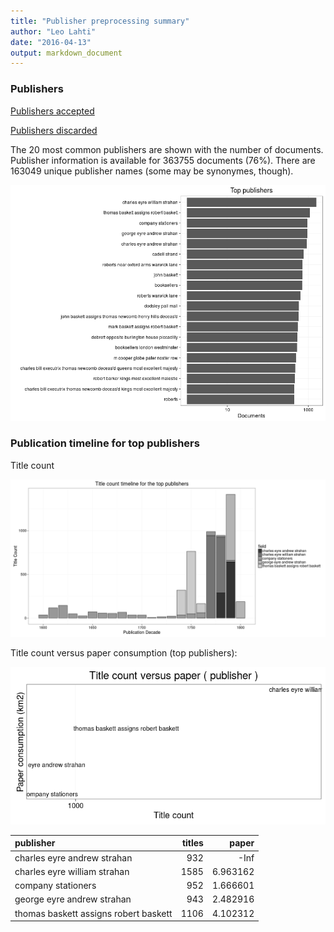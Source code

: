 ```yaml
---
title: "Publisher preprocessing summary"
author: "Leo Lahti"
date: "2016-04-13"
output: markdown_document
---
```



### Publishers

[Publishers accepted](output.tables/publisher_accepted.csv)

[Publishers discarded](output.tables/publisher_discarded.csv)



The 20 most common publishers are shown with the number of documents. Publisher information is available for 363755 documents (76%). There are 163049 unique publisher names (some may be synonymes, though).


![plot of chunk summarypublisher2](figure/summarypublisher2-1.png)

### Publication timeline for top publishers

Title count

![plot of chunk summaryTop10pubtimeline](figure/summaryTop10pubtimeline-1.png)



Title count versus paper consumption (top publishers):

![plot of chunk publishertitlespapers](figure/publishertitlespapers-1.png)

|publisher                             | titles|    paper|
|:-------------------------------------|------:|--------:|
|charles eyre andrew strahan           |    932|     -Inf|
|charles eyre william strahan          |   1585| 6.963162|
|company stationers                    |    952| 1.666601|
|george eyre andrew strahan            |    943| 2.482916|
|thomas baskett assigns robert baskett |   1106| 4.102312|
